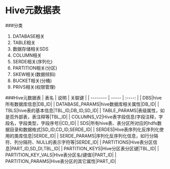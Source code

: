 # Hive元数据表

###分类
1. DATABASE相关
2. TABLE相关
3. 数据存储相关SDS
4. COLUMN相关
5. SERDE相关(序列化)
6. PARTITION相关(分区)
7. SKEW相关(数据倾斜)
8. BUCKET相关(分桶)
9. PRIVS相关(权限管理)

###Hive元数据表
| 表名        | 说明                |  关联键  |
| --------    | -----               | :----:   |
| DBS|hive所有数据库信息|DB_ID|
| DATABASE_PARAMS|hive数据库相关属性|DB_ID|
| TBLS|hive表的基本信息|TBL_ID,DB_ID,SD_ID|
| TABLE_PARAMS|表级属性，如是否外部表，表注释等|TBL_ID|
| COLUMNS_V2|Hive表字段信息(字段注释，字段名，字段类型，字段序号)|CD_ID|
| SDS|所有hive表、表分区所对应的hdfs数据目录和数据格式|SD_ID,CD_ID,SERDE_ID|
| SERDES|Hive表序列化反序列化使用的类库信息|SERDE_ID|
| SERDE_PARAMS|序列化反序列化信息，如行分隔符、列分隔符、NULL的表示字符等|SERDE_ID|
| PARTITIONS|Hive表分区信息|PART_ID,SD_DI,TBL_ID|
| PARTITION_KEYS|Hive分区表分区键|TBL_ID|
| PARTITION_KEY_VALS|Hive表分区名(键值)|PART_ID|
| PARTITION_PARAMS|Hive表分区的其它属性|PART_ID|